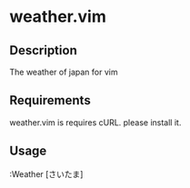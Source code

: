 weather.vim
===========

Description
-----------
The weather of japan for vim

Requirements
------------
weather.vim is requires cURL. please install it.

Usage
-----
  :Weather [さいたま]

